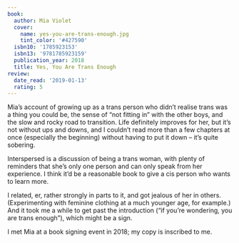 ```yaml
---
book:
  author: Mia Violet
  cover:
    name: yes-you-are-trans-enough.jpg
    tint_color: '#427590'
  isbn10: '1785923153'
  isbn13: '9781785923159'
  publication_year: 2018
  title: Yes, You Are Trans Enough
review:
  date_read: '2019-01-13'
  rating: 5
---
```


Mia’s account of growing up as a trans person who didn’t realise trans was a thing you could be, the sense of “not fitting in” with the other boys, and the slow and rocky road to transition. Life definitely improves for her, but it’s not without ups and downs, and I couldn’t read more than a few chapters at once (especially the beginning) without having to put it down – it’s quite sobering.

Interspersed is a discussion of being a trans woman, with plenty of reminders that she’s only one person and can only speak from her experience. I think it’d be a reasonable book to give a cis person who wants to learn more.

I related, er, rather strongly in parts to it, and got jealous of her in others. (Experimenting with feminine clothing at a much younger age, for example.) And it took me a while to get past the introduction (“if you’re wondering, you are trans enough”), which might be a sign.

I met Mia at a book signing event in 2018; my copy is inscribed to me.